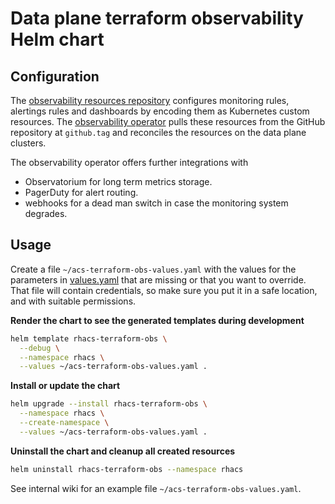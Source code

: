 # Data plane terraform observability Helm chart

## Configuration

The [observability resources repository](https://github.com/stackrox/rhacs-observability-resources) configures
monitoring rules, alertings rules and dashboards by encoding them as Kubernetes custom resources. The
[observability operator](https://github.com/redhat-developer/observability-operator) pulls these resources
from the GitHub repository at `github.tag` and reconciles the resources on the data plane clusters.

The observability operator offers further integrations with
- Observatorium for long term metrics storage.
- PagerDuty for alert routing.
- webhooks for a dead man switch in case the monitoring system degrades.

## Usage

Create a file `~/acs-terraform-obs-values.yaml` with the values for the parameters in [values.yaml](./values.yaml) that are missing or that you want to override. That file will contain credentials, so make sure you put it in a safe location, and with suitable permissions.

**Render the chart to see the generated templates during development**

```bash
helm template rhacs-terraform-obs \
  --debug \
  --namespace rhacs \
  --values ~/acs-terraform-obs-values.yaml .
```

**Install or update the chart**

```bash
helm upgrade --install rhacs-terraform-obs \
  --namespace rhacs \
  --create-namespace \
  --values ~/acs-terraform-obs-values.yaml .
```

**Uninstall the chart and cleanup all created resources**

```bash
helm uninstall rhacs-terraform-obs --namespace rhacs
```

See internal wiki for an example file `~/acs-terraform-obs-values.yaml`.

